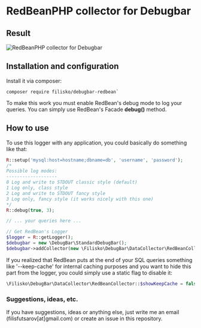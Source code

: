# RedBeanPHP collector for Debugbar

## Result
![RedBeanPHP collector for Debugbar](https://i.snag.gy/oLuxqH.jpg "RedBeanPHP collector for Debugbar")


## Installation and configuration
Install it via composer:

```
composer require filisko/debugbar-redbean`
```

To make this work you must enable RedBean's debug mode to log your queries. You can simply use RedBean's Facade **debug()** method.

## How to use

To use this logger with any application, you could basically do something like that:

```php
R::setup('mysql:host=hostname;dbname=db', 'username', 'password');
/*
Possible log modes:
-------------------
0 Log and write to STDOUT classic style (default)
1 Log only, class style
2 Log and write to STDOUT fancy style
3 Log only, fancy style (it works nicely with this one)
*/
R::debug(true, 3);

// ... your queries here ...

// Get RedBean's Logger
$logger = R::getLogger();
$debugbar = new \DebugBar\StandardDebugBar();
$debugbar->addCollector(new \Filisko\DebugBar\DataCollector\RedBeanCollector($logger));
```

If you realized that RedBean puts at the end of your SQL queries something like '--keep-cache' for internal caching purposes and you want to hide this part from the logger, you could simply use a static flag to disable it:
```php
\Filisko\DebugBar\DataCollector\RedBeanCollector::$showKeepCache = false; // That's all!
```

### Suggestions, ideas, etc.

If you have suggestions, ideas or anything else, just write me an email (filisfutsarov[at]gmail.com) or create an issue in this repository.
